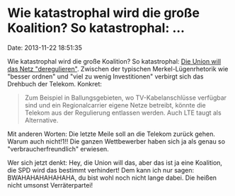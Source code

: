 Wie katastrophal wird die große Koalition? So katastrophal: \...
================================================================

Date: 2013-11-22 18:51:35

Wie katastrophal wird die große Koalition? So katastrophal: [Die Union
will das Netz \"deregulieren\"](http://www.heise.de/-2052847). Zwischen
der typischen Merkel-Lügenrhetorik wie \"besser ordnen\" und \"viel zu
wenig Investitionen\" verbirgt sich das Drehbuch der Telekom. Konkret:

> Zum Beispiel in Ballungsgebieten, wo TV-Kabelanschlüsse verfügbar sind
> und ein Regionalcarrier eigene Netze betreibt, könnte die Telekom aus
> der Regulierung entlassen werden. Auch LTE taugt als Alternative.

Mit anderen Worten: Die letzte Meile soll an die Telekom zurück gehen.
Warum auch nicht!1!! Die ganzen Wettbewerber haben sich ja als genau so
\"verbraucherfreundlich\" erwiesen.

Wer sich jetzt denkt: Hey, die Union will das, aber das ist ja eine
Koalition, die SPD wird das bestimmt verhindert! Dem kann ich nur sagen:
BWAHAHAHAHAHAHA, du bist wohl noch nicht lange dabei. Die heißen nicht
umsonst Verräterpartei!
